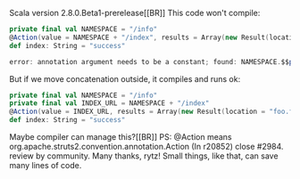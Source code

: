 Scala version 2.8.0.Beta1-prerelease[[BR]]
This code won't compile:
```scala
private final val NAMESPACE = "/info"
@Action(value = NAMESPACE + "/index", results = Array(new Result(location = "foo.ftl")))
def index: String = "success"
```
```scala
error: annotation argument needs to be a constant; found: NAMESPACE.$$plus("/index")
```
But if we move concatenation outside, it compiles and runs ok:
```scala
private final val NAMESPACE = "/info"
private final val INDEX_URL = NAMESPACE + "/index"
@Action(value = INDEX_URL, results = Array(new Result(location = "foo.ftl")))
def index: String = "success"
```
Maybe compiler can manage this?[[BR]]
PS: @Action means org.apache.struts2.convention.annotation.Action
(In r20852) close #2984. review by community.
Many thanks, rytz!
Small things, like that, can save many lines of code.
